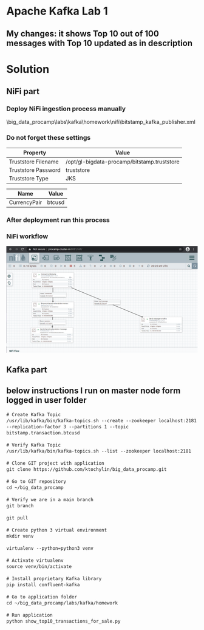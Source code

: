 # Apache Kafka Lab 1

## My changes: it shows Top 10 out of 100 messages with Top 10 updated as in description

# Solution

## NiFi part


### Deploy NiFi ingestion process manually

\big_data_procamp\labs\kafka\homework\nifi\bitstamp_kafka_publisher.xml

### Do not forget these settings

Property            | Value
--------------------|-------------------------------
Truststore Filename | /opt/gl-bigdata-procamp/bitstamp.truststore
Truststore Password | truststore
Truststore Type     | JKS

Name         | Value
-------------|-------------------------------
CurrencyPair | btcusd

### After deployment run this process

### NiFi workflow
![](images/001.png)

## Kafka part
## below instructions I run on master node form logged in user folder

```
# Create Kafka Topic
/usr/lib/kafka/bin/kafka-topics.sh --create --zookeeper localhost:2181 --replication-factor 3 --partitions 1 --topic bitstamp.transaction.btcusd

# Verify Kafka Topic
/usr/lib/kafka/bin/kafka-topics.sh --list --zookeeper localhost:2181

# Clone GIT project with application
git clone https://github.com/ktochylin/big_data_procamp.git

# Go to GIT repository
cd ~/big_data_procamp

# Verify we are in a main branch
git branch

git pull

# Create python 3 virtual environment
mkdir venv

virtualenv --python=python3 venv

# Activate virtualenv
source venv/bin/activate

# Install proprietary Kafka library
pip install confluent-kafka

# Go to application folder
cd ~/big_data_procamp/labs/kafka/homework

# Run application
python show_top10_transactions_for_sale.py

```